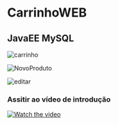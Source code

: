# CarrinhoWEB

## JavaEE MySQL


![carrinho](https://user-images.githubusercontent.com/57423329/133872019-3ac1c775-f817-4b12-94e4-3e4005d2d801.png)





![NovoProduto](https://user-images.githubusercontent.com/57423329/133872165-916e8779-20c8-4241-a910-c4df94a2eb14.png)







![editar](https://user-images.githubusercontent.com/57423329/133872169-d3076c21-359c-4705-ab37-e2a9f7420579.png)







### Assitir ao vídeo de introdução 


[![Watch the video](http://img.youtube.com/vi/srNtqw2LEBU/0.jpg)](https://youtu.be/7VgWAxEkv_U)
